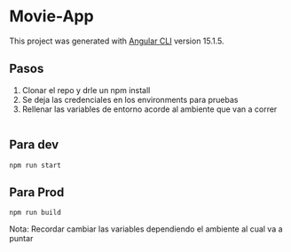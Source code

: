 # Movie-App

This project was generated with [Angular CLI](https://github.com/angular/angular-cli) version 15.1.5.

## Pasos

1. Clonar el repo y drle un npm install
2. Se deja las credenciales en los environments para pruebas
3. Rellenar las variables de entorno acorde al ambiente que van a correr

```

```
## Para dev

```
npm run start
```

## Para Prod

```
npm run build
```

Nota: Recordar cambiar las variables dependiendo el ambiente al cual va a puntar